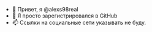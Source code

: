 - 👋 Привет, я @alexs98real
- 👀 Я просто зарегистрировался в GitHub
- 📫 Ссылки на социальные сети указывать не буду.

